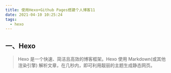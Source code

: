 ```yaml
---
title: 使用Hexo+Github Pages搭建个人博客11
date: 2021-04-10 10:25:24
tags:
  - hexo
---
```


## 一、Hexo

> Hexo 是一个快速、简洁且高效的博客框架。Hexo 使用 Markdown(或其他渲染引擎) 解析文章，在几秒内，即可利用靓丽的主题生成静态网页。

